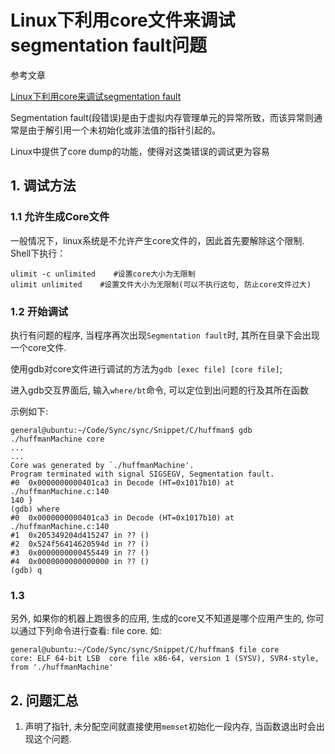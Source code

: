 # Linux下利用core文件来调试segmentation fault问题

参考文章

[Linux下利用core来调试segmentation fault](http://blog.csdn.net/jubincn/article/details/7291472)

Segmentation fault(段错误)是由于虚拟内存管理单元的异常所致，而该异常则通常是由于解引用一个未初始化或非法值的指针引起的。

Linux中提供了core dump的功能，使得对这类错误的调试更为容易

## 1. 调试方法

### 1.1 允许生成Core文件

一般情况下，linux系统是不允许产生core文件的，因此首先要解除这个限制. Shell下执行：

```
ulimit -c unlimited    #设置core大小为无限制
ulimit unlimited    #设置文件大小为无限制(可以不执行这句, 防止core文件过大)
```

### 1.2 开始调试

执行有问题的程序, 当程序再次出现`Segmentation fault`时, 其所在目录下会出现一个core文件.

使用gdb对core文件进行调试的方法为`gdb [exec file] [core file]`;

进入gdb交互界面后, 输入`where/bt`命令, 可以定位到出问题的行及其所在函数

示例如下:

```
general@ubuntu:~/Code/Sync/sync/Snippet/C/huffman$ gdb ./huffmanMachine core 
...
...
Core was generated by `./huffmanMachine'.
Program terminated with signal SIGSEGV, Segmentation fault.
#0  0x0000000000401ca3 in Decode (HT=0x1017b10) at ./huffmanMachine.c:140
140	}
(gdb) where
#0  0x0000000000401ca3 in Decode (HT=0x1017b10) at ./huffmanMachine.c:140
#1  0x205349204d415247 in ?? ()
#2  0x524f56414620594d in ?? ()
#3  0x0000000000455449 in ?? ()
#4  0x0000000000000000 in ?? ()
(gdb) q
```

### 1.3

另外, 如果你的机器上跑很多的应用, 生成的core又不知道是哪个应用产生的, 你可以通过下列命令进行查看: file core. 如:

```
general@ubuntu:~/Code/Sync/sync/Snippet/C/huffman$ file core 
core: ELF 64-bit LSB  core file x86-64, version 1 (SYSV), SVR4-style, from './huffmanMachine'
```

## 2. 问题汇总

1. 声明了指针, 未分配空间就直接使用`memset`初始化一段内存, 当函数退出时会出现这个问题.